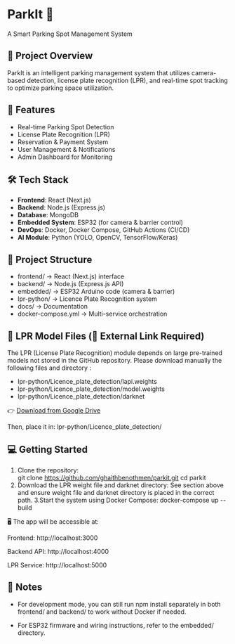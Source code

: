 # ParkIt 🚗
A Smart Parking Spot Management System

## 📌 Project Overview
ParkIt is an intelligent parking management system that utilizes camera-based detection, license plate recognition (LPR), and real-time spot tracking to optimize parking space utilization.

## 🚀 Features
- Real-time Parking Spot Detection
- License Plate Recognition (LPR)
- Reservation & Payment System
- User Management & Notifications
- Admin Dashboard for Monitoring

## 🛠️ Tech Stack
- **Frontend**: React (Next.js)
- **Backend**: Node.js (Express.js)
- **Database**: MongoDB
- **Embedded System**: ESP32 (for camera & barrier control)
- **DevOps**: Docker, Docker Compose, GitHub Actions (CI/CD)
- **AI Module**: Python (YOLO, OpenCV, TensorFlow/Keras)

## 📂 Project Structure
- frontend/ → React (Next.js) interface
- backend/ → Node.js (Express.js API)
- embedded/ → ESP32 Arduino code (camera & barrier)
- lpr-python/ → Licence Plate Recognition system
- docs/ → Documentation
- docker-compose.yml → Multi-service orchestration

## 💾 LPR Model Files (🔗 External Link Required)
The LPR (License Plate Recognition) module depends on large pre-trained models not stored in the GitHub repository.
Please download manually the following files and directory :
- lpr-python/Licence_plate_detection/lapi.weights
- lpr-python/Licence_plate_detection/model.weights
- lpr-python/Licence_plate_detection/darknet

👉 [Download from Google Drive](https://drive.google.com/drive/folders/1Cos3zO48QGrPQjBSwHmwHoUlq8QgcOk2?usp=drive_link) 

Then, place it in:
lpr-python/Licence_plate_detection/

## 💻 Getting Started  
1. Clone the repository:  
   git clone https://github.com/ghaithbenothmen/parkit.git
   cd parkit
2. Download the LPR weight file and darknet directory:
See section above and ensure weight file and darknet directory is placed in the correct path.
3.Start the system using Docker Compose:
  docker-compose up --build

🖥️ The app will be accessible at:

Frontend: http://localhost:3000

Backend API: http://localhost:4000

LPR Service: http://localhost:5000

## 📄 Notes
- For development mode, you can still run npm install separately in both frontend/ and backend/ to work without Docker if needed.

- For ESP32 firmware and wiring instructions, refer to the embedded/ directory.

